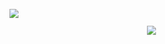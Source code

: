 ![](https://komarev.com/ghpvc/?username=drobotun)
<p align="center">
  <a href="https://skillicons.dev">
    <img src="https://skillicons.dev/icons?i=git,cpp,py,qt" />
  </a>
</p>

